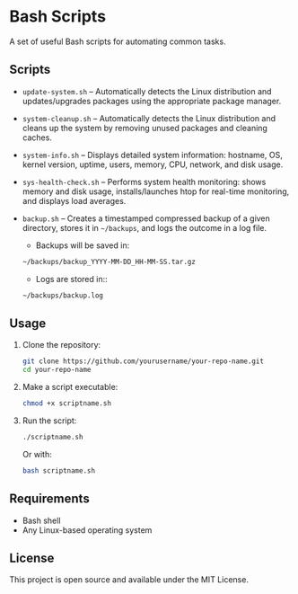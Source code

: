 # Bash Scripts 

A set of useful Bash scripts for automating common tasks.

## Scripts

- `update-system.sh` – 	Automatically detects the Linux distribution and updates/upgrades packages using the appropriate package manager.

- `system-cleanup.sh` – Automatically detects the Linux distribution and cleans up the system by removing unused packages and cleaning caches.

- `system-info.sh` – Displays detailed system information: hostname, OS, kernel version, uptime, users, memory, CPU, network, and disk usage.

- `sys-health-check.sh` – Performs system health monitoring: shows memory and disk usage, installs/launches htop for real-time monitoring, and displays load averages.

- `backup.sh` – Creates a timestamped compressed backup of a given directory, stores it in `~/backups`, and logs the outcome in a log file.
    - Backups will be saved in:
    ```bash
    ~/backups/backup_YYYY-MM-DD_HH-MM-SS.tar.gz
    ```
    - Logs are stored in::
    ```bash
    ~/backups/backup.log
    ```

##  Usage

1. Clone the repository:

    ```bash
    git clone https://github.com/yourusername/your-repo-name.git
    cd your-repo-name
    ```

2. Make a script executable:

    ```bash
    chmod +x scriptname.sh
    ```

3. Run the script:

    ```bash
    ./scriptname.sh
    ```

    Or with:

    ```bash
    bash scriptname.sh
    ```

## Requirements

- Bash shell
- Any Linux-based operating system

## License

This project is open source and available under the MIT License.
